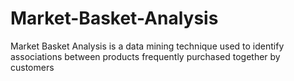 # Market-Basket-Analysis
Market Basket Analysis is a data mining technique used to identify associations between products frequently purchased together by customers
